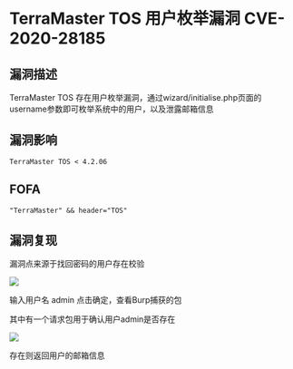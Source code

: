 # TerraMaster TOS 用户枚举漏洞 CVE-2020-28185

## 漏洞描述

TerraMaster TOS 存在用户枚举漏洞，通过wizard/initialise.php页面的username参数即可枚举系统中的用户，以及泄露邮箱信息

## 漏洞影响

```
TerraMaster TOS < 4.2.06
```

## FOFA

```
"TerraMaster" && header="TOS"
```

## 漏洞复现

漏洞点来源于找回密码的用户存在校验



![](https://typora-1308934770.cos.ap-beijing.myqcloud.com/202202101946299.png)



输入用户名 admin 点击确定，查看Burp捕获的包



其中有一个请求包用于确认用户admin是否存在

![](https://typora-1308934770.cos.ap-beijing.myqcloud.com/202202101946900.png)



存在则返回用户的邮箱信息